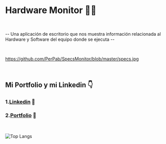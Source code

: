 <h1>Hardware Monitor 👨‍💻</h1>

</br>

-- Una aplicación de escritorio que nos muestra información relacionada al Hardware y Software del equipo donde se ejecuta --
  
  
</br>

<img>https://github.com/PerPab/SpecsMonitor/blob/master/specs.jpg</img>




</br>

  

## Mi Portfolio y mi Linkedin 👇
### 1.[Linkedin](https://www.linkedin.com/in/pablo-percara/) 👦 </br>
### 2.[Portfolio](https://pablo-percara.vercel.app/) 📖
</br>


![Top Langs](https://github-readme-stats.vercel.app/api/top-langs/?username=PerPab&layout=compact)
</br>
